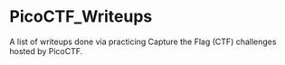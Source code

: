 # PicoCTF_Writeups
A list of writeups done via practicing Capture the Flag (CTF) challenges hosted by PicoCTF.
